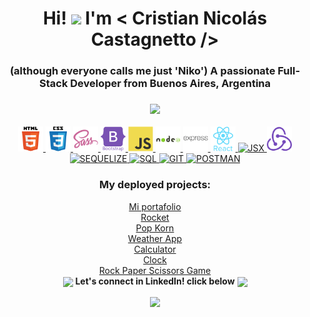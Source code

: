 <h1 align="center">
    Hi! 
    <img 
    src="https://raw.githubusercontent.com/MartinHeinz/MartinHeinz/master/wave.gif" 
    width='50'> 
    I'm < Cristian Nicolás Castagnetto />
</h1>
<h3 align="center">
    (although everyone calls me just 'Niko') A passionate Full-Stack Developer from Buenos Aires, Argentina
</h3>

<h3 align="center">
    <img 
    src="https://media2.giphy.com/media/QssGEmpkyEOhBCb7e1/giphy.gif?cid=ecf05e47a0n3gi1bfqntqmob8g9aid1oyj2wr3ds3mg700bl&rid=giphy.gif" 
    width='32'>
</h3>
 
<p align="center"> 
    <a href="https://www.w3.org/html/" target="_blank">
        <img src="https://raw.githubusercontent.com/devicons/devicon/master/icons/html5/html5-original-wordmark.svg" 
        alt="HTML" width="40" height="40"/>
    </a> 
    <a href="https://www.w3schools.com/css/" target="_blank">
        <img src="https://raw.githubusercontent.com/devicons/devicon/master/icons/css3/css3-original-wordmark.svg"
        alt="CSS" width="40" height="40"/>
    </a> 
    <a href="https://sass-lang.com" target="_blank">
        <img src="https://raw.githubusercontent.com/devicons/devicon/master/icons/sass/sass-original.svg" 
        alt="LESS" width="40" height="40"/>
    </a> 
    <a href="https://getbootstrap.com" target="_blank">
        <img src="https://raw.githubusercontent.com/devicons/devicon/master/icons/bootstrap/bootstrap-plain-wordmark.svg" 
        alt="BOOTSTRAP" width="40" height="40"/>
    </a> 
    <a href="https://developer.mozilla.org/en-US/docs/Web/JavaScript" target="_blank">
        <img src="https://raw.githubusercontent.com/devicons/devicon/master/icons/javascript/javascript-original.svg" 
        alt="JAVASCRIPT" width="40" height="40"/>
    </a>
    <a href="https://nodejs.org" target="_blank">
        <img src="https://raw.githubusercontent.com/devicons/devicon/master/icons/nodejs/nodejs-original-wordmark.svg" 
        alt="NODE" width="40" height="40"/>
    </a> 
    <a href="https://expressjs.com" target="_blank">
        <img src="https://raw.githubusercontent.com/devicons/devicon/master/icons/express/express-original-wordmark.svg" 
        alt="EXPRESS" width="40" height="40"/>
    </a> 
    <a href="https://reactjs.org/" target="_blank">
        <img src="https://raw.githubusercontent.com/devicons/devicon/master/icons/react/react-original-wordmark.svg" 
        alt="REACT" width="40" height="40"/>
    </a>
    <a href="https://es.reactjs.org/docs/introducing-jsx.html" target="_blank">
        <img src="https://cdn-icons-png.flaticon.com/512/460/460752.png" 
        alt="JSX" width="40" height="40"/>
    </a> 
    <a href="https://redux.js.org" target="_blank">
        <img src="https://raw.githubusercontent.com/devicons/devicon/master/icons/redux/redux-original.svg" 
        alt="REDUX" width="40" height="40"/>
    </a>
    <a href="https://www.npmjs.com/package/sequelize" target="_blank">
        <img src="https://encrypted-tbn0.gstatic.com/images?q=tbn:ANd9GcQcFASGEZk5cd9b8owxaiY5Tn8t_bzm4n5fsJUByYfBxXlhFAW_7juzn0fSSnaywz62-qY&usqp=CAU" 
        alt="SEQUELIZE" height="40"/>
    </a>
    <a href="https://datademia.es/blog/que-es-sql" target="_blank">
        <img src="https://encrypted-tbn0.gstatic.com/images?q=tbn:ANd9GcTEHtPf3JNY0qmUeKSnzNEpCtspxxK_mzeEPQ&usqp=CAU" 
        alt="SQL" height="40"/>
    </a>
    <a href="https://git-scm.com/" target="_blank">
        <img src="https://www.vectorlogo.zone/logos/git-scm/git-scm-icon.svg" 
        alt="GIT" width="40" height="40"/>
    </a>
    <a href="https://postman.com" target="_blank">
        <img src="https://www.vectorlogo.zone/logos/getpostman/getpostman-icon.svg" 
        alt="POSTMAN" width="40" height="40"/>
    </a>
</p> 
 
<h3 align="center">
     My deployed projects:
</h3>
<div align="center">
  <a target="_BLANK" href="https://cnikoc.github.io/Portfolio/">Mi portafolio</a>
</div>
<div align="center">
  <a target="_BLANK" href="https://rocketprojectarg.netlify.app/">Rocket</a>
</div>
<div align="center">
   <a align="center" target="_BLANK" href="https://pop-korn.vercel.app/">Pop Korn</a>
</div>
<div align="center">
   <a align="center" target="_BLANK" href="https://weather-app-cnikoc.vercel.app">Weather App</a>
</div>
<div align="center">
   <a align="center" target="_BLANK" href="https://cnikoc.github.io/Calculator-Calculadora./">Calculator</a>
</div>
<div align="center">
   <a align="center" target="_BLANK" href="https://cnikoc.github.io/Clock-Reloj/">Clock</a>
</div>
<div align="center">
   <a align="center" target="_BLANK" href="https://cnikoc.github.io/Rock-Paper-Scissors/">Rock Paper Scissors Game</a>
</div>
 
<div align="center">
    <span align="center">
        <img src='https://inkster.co/wp-content/uploads/2020/01/Phone_INK.gif'
        width="60" align="center">
    </span>
    <span align="center">
        <b>Let's connect in LinkedIn! click below</b>
    </span>
    <span align="center">
        <img src='https://inkster.co/wp-content/uploads/2020/01/Phone_INK.gif'
        width="60" align="center">
    </span>
</div>
<p align="center">
    <a href = 'https://www.linkedin.com/in/castagnetto-dev/' target="_blank">
        <img 
        width='32px' align='center' 
        src="https://raw.githubusercontent.com/rahulbanerjee26/githubAboutMeGenerator/main/icons/linked-in-alt.svg"
        />
    </a>
</p>


